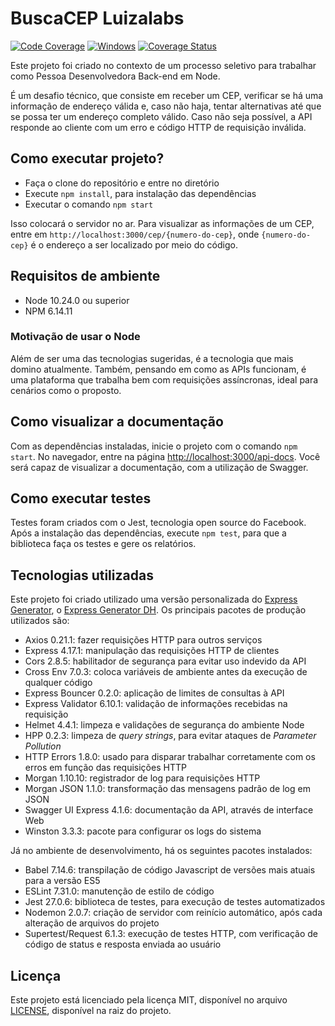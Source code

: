 # BuscaCEP Luizalabs

[![Code Coverage](https://github.com/carvalholeo/viacep-luizalabs/actions/workflows/coveralls.yml/badge.svg)](https://github.com/carvalholeo/viacep-luizalabs/actions/workflows/coveralls.yml)
[![Windows](https://github.com/carvalholeo/viacep-luizalabs/actions/workflows/test-windows.yml/badge.svg)](https://github.com/carvalholeo/viacep-luizalabs/actions/workflows/test-windows.yml)
[![Coverage Status](https://coveralls.io/repos/github/carvalholeo/viacep-luizalabs/badge.svg?branch=main)](https://coveralls.io/github/carvalholeo/viacep-luizalabs?branch=main)

Este projeto foi criado no contexto de um processo seletivo para trabalhar como Pessoa Desenvolvedora Back-end em Node.

É um desafio técnico, que consiste em receber um CEP, verificar se há uma informação de endereço válida e, caso não haja, tentar alternativas até que se possa ter um endereço completo válido. Caso não seja possível, a API responde ao cliente com um erro e código HTTP de requisição inválida.

## Como executar projeto?

- Faça o clone do repositório e entre no diretório
- Execute `npm install`, para instalação das dependências
- Executar o comando `npm start`

Isso colocará o servidor no ar. Para visualizar as informações de um CEP, entre em `http://localhost:3000/cep/{numero-do-cep}`, onde `{numero-do-cep}` é o endereço a ser localizado por meio do código.

## Requisitos de ambiente

- Node 10.24.0 ou superior
- NPM 6.14.11

### Motivação de usar o Node

Além de ser uma das tecnologias sugeridas, é a tecnologia que mais domino atualmente. Também, pensando em como as APIs funcionam, é uma plataforma que trabalha bem com requisições assíncronas, ideal para cenários como o proposto.

## Como visualizar a documentação

Com as dependências instaladas, inicie o projeto com o comando `npm start`. No navegador, entre na página [http://localhost:3000/api-docs](http://localhost:3000/api-docs). Você será capaz de visualizar a documentação, com a utilização de Swagger.

## Como executar testes

Testes foram criados com o Jest, tecnologia open source do Facebook. Após a instalação das dependências, execute `npm test`, para que a biblioteca faça os testes e gere os relatórios.

## Tecnologias utilizadas

Este projeto foi criado utilizado uma versão personalizada do [Express Generator](https://www.npmjs.com/package/express-generator), o [Express Generator DH](https://www.npmjs.com/package/express-generator-dh).
Os principais pacotes de produção utilizados são:

- Axios 0.21.1: fazer requisições HTTP para outros serviços
- Express 4.17.1: manipulação das requisições HTTP de clientes
- Cors 2.8.5: habilitador de segurança para evitar uso indevido da API
- Cross Env 7.0.3: coloca variáveis de ambiente antes da execução de qualquer código
- Express Bouncer 0.2.0: aplicação de limites de consultas à API
- Express Validator 6.10.1: validação de informações recebidas na requisição
- Helmet 4.4.1: limpeza e validações de segurança do ambiente Node
- HPP 0.2.3: limpeza de _query strings_, para evitar ataques de _Parameter Pollution_
- HTTP Errors 1.8.0: usado para disparar trabalhar corretamente com os erros em função das requisições HTTP
- Morgan 1.10.10: registrador de log para requisições HTTP
- Morgan JSON 1.1.0: transformação das mensagens padrão de log em JSON
- Swagger UI Express 4.1.6: documentação da API, através de interface Web
- Winston 3.3.3: pacote para configurar os logs do sistema

Já no ambiente de desenvolvimento, há os seguintes pacotes instalados:

- Babel 7.14.6: transpilação de código Javascript de versões mais atuais para a versão ES5
- ESLint 7.31.0: manutenção de estilo de código
- Jest 27.0.6: biblioteca de testes, para execução de testes automatizados
- Nodemon 2.0.7: criação de servidor com reinício automático, após cada alteração de arquivos do projeto
- Supertest/Request 6.1.3: execução de testes HTTP, com verificação de código de status e resposta enviada ao usuário

## Licença

Este projeto está licenciado pela licença MIT, disponível no arquivo [LICENSE](LICENSE), disponível na raiz do projeto.
